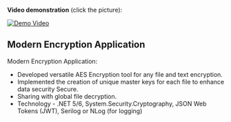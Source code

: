 **Video demonstration** (click the picture):


[![Demo Video](https://img.youtube.com/vi/VIDEO_ID/0.jpg)](https://www.youtube.com/watch?v=VIDEO_ID)

## Modern Encryption Application
Modern Encryption Application:
- Developed versatile AES Encryption tool for any file and text encryption.
- Implemented the creation of unique master keys for each file to enhance data security Secure.
- Sharing with global file decryption.
- Technology - .NET 5/6, System.Security.Cryptography, JSON Web Tokens (JWT), Serilog or NLog (for logging)
